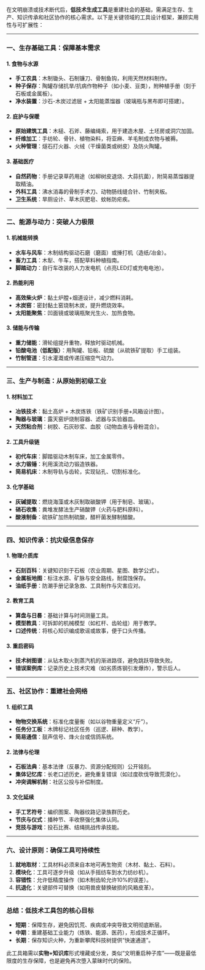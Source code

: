 在文明崩溃或技术断代后，**低技术生成工具**是重建社会的基础，需满足生存、生产、知识传承和社区协作的核心需求。以下是关键领域的工具设计框架，兼顾实用性与可扩展性：

---

### **一、生存基础工具：保障基本需求**
#### 1. **食物与水源**
   - **手工农具**：木制锄头、石制镰刀、骨制鱼钩，利用天然材料制作。
   - **种子保存**：陶罐存储抗旱/抗病作物种子（如小麦、豆类），附种植手册（刻于石板或金属板）。
   - **净水装置**：沙石-木炭过滤层 + 太阳能蒸馏器（玻璃瓶与黑布即可搭建）。

#### 2. **庇护与保暖**
   - **原始建筑工具**：木槌、石斧、藤编绳索，用于建造木屋、土坯房或洞穴加固。
   - **纤维加工**：手纺轮、骨针、植物染料，将亚麻、羊毛制成衣物与被褥。
   - **火种管理**：燧石打火器、火绒（干燥菌类或树皮）及防火陶罐。

#### 3. **基础医疗**
   - **自然药物**：手册记录草药用途（如柳树皮退烧、大蒜抗菌），附简易蒸馏器提取精油。
   - **外科工具**：沸水消毒的骨制手术刀、动物肠线缝合针、竹制夹板。
   - **卫生系统**：旱厕设计、草木灰肥皂、蚊帐防疟疾。

---

### **二、能源与动力：突破人力极限**
#### 1. **机械能转换**
   - **水车与风车**：木制结构驱动石磨（磨面）或捶打机（造纸/冶金）。
   - **畜力工具**：木犁、牛车，搭配草料种植指南。
   - **脚踏动力**：自行车改装的人力发电机（点亮LED灯或充电电池）。

#### 2. **热能利用**
   - **高效柴火炉**：黏土炉膛+烟道设计，减少燃料消耗。
   - **木炭窑**：密封黏土窑烧制木炭，提升燃烧效率。
   - **太阳能聚焦**：凹面镜或玻璃瓶聚光生火、加热食物。

#### 3. **储能与传输**
   - **重力储能**：滑轮组提升重物，释放时驱动机械。
   - **铅酸电池（低配版）**：用陶罐、铅板、硫酸（从硫铁矿提取）手工组装。
   - **竹制管道**：引水灌溉或传递压缩空气动力。

---

### **三、生产与制造：从原始到初级工业**
#### 1. **材料加工**
   - **冶铁技术**：黏土高炉 + 木炭炼铁（铁矿识别手册+风箱设计图）。
   - **陶器与玻璃**：露天窑炉烧制容器、滤器与实验器皿。
   - **天然粘合剂**：树胶、石灰砂浆、血胶（动物血液与骨粉混合）。

#### 2. **工具升级链**
   - **初代车床**：脚踏驱动木制车床，加工金属零件。
   - **水力锻锤**：利用溪流动力锻造铁器。
   - **简易机床**：木制导轨与齿轮，实现钻孔、切割标准化。

#### 3. **化学基础**
   - **灰碱提取**：燃烧海藻或木灰制取碳酸钾（用于制皂、玻璃）。
   - **硝石收集**：粪堆发酵法生产硝酸钾（火药与肥料原料）。
   - **酸液制备**：硫铁矿加热制硫酸，醋杆菌发酵制醋酸。

---

### **四、知识传承：抗灾级信息保存**
#### 1. **物理介质库**
   - **石刻百科**：关键知识刻于石板（农业周期、星图、数学公式）。
   - **金属板地图**：标注水源、矿脉与安全路线，耐腐蚀保存。
   - **油纸手册**：防潮手册记录急救、工具制作与灾害应对。

#### 2. **教育工具**
   - **算盘与日晷**：基础计算与时间测量工具。
   - **模型教具**：可拆卸的机械模型（如杠杆、齿轮组）用于教学。
   - **口述传统**：将核心知识编成歌谣或故事，便于口头传播。

#### 3. **重启密码**
   - **技术树图谱**：从钻木取火到蒸汽机的渐进路径，避免跳跃导致失败。
   - **错误案例库**：记录历史上技术灾难（如劣质炼钢引发爆炸），警示后人。

---

### **五、社区协作：重建社会网络**
#### 1. **组织工具**
   - **物物交换系统**：标准化度量衡（如以谷物重量定义“斤”）。
   - **任务分工板**：木牌标记社区任务（巡逻、耕种、教学）。
   - **简易通信**：鼓声信号、烽火台或信鸽系统。

#### 2. **法律与伦理**
   - **石板法典**：基本法律（反暴力、资源分配规则）公开铭刻。
   - **集体记忆库**：长老口述历史，避免重复错误（如过度砍伐导致荒漠化）。
   - **冲突调解机制**：社区公投与补偿制度。

#### 3. **文化延续**
   - **手工艺符号**：编织图案、陶器纹路记录族群历史。
   - **节庆与仪式**：播种节、丰收祭强化集体认同。
   - **竞技与游戏**：投石比赛、结绳挑战传承技能。

---

### **六、设计原则：确保工具可持续性**
1. **就地取材**：工具材料必须来自本地可再生物资（木材、黏土、石料）。
2. **模块化**：工具可逐步升级（如从手摇纺车到水力纺纱机）。
3. **容错性**：允许低精度操作（如木制齿轮允许10%的误差）。
4. **抗退化**：关键部件可替换（如用兽皮替换破损的风箱皮革）。

---

### **总结：低技术工具包的核心目标**
- **短期**：保障生存，避免因饥荒、疾病或冲突导致文明彻底断层。
- **中期**：重建基础工业能力（炼铁、能源、医药），形成技术正循环。
- **长期**：保存知识火种，为重新攀爬科技树提供“快速通道”。

此工具箱需以**实物+知识库**形式埋藏或分发，类似“文明重启种子库”——既是最低限度的生存保障，也是避免再次堕入蒙昧时代的保险。